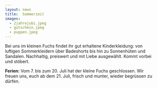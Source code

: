```yaml
---
layout: news
title:  Sommerzeit
images:
  - 2jahrejubi.jpeg
  - gutschein.jpeg
  - puppen.jpeg
---
```


Bei uns im kleinen Fuchs findet ihr gut erhaltene Kinderkleidung: 
von luftigen Sommerkleidern über Badeshorts bis hin zu Sonnenhüten und Sandalen.
Nachhaltig, preiswert und mit Liebe ausgewählt. Kommt vorbei und stöbert.

__Ferien:__
Vom 7. bis zum 20. Juli hat der kleine Fuchs geschlossen.
Wir freuen uns, euch ab dem 21. Juli, frisch und munter, wieder begrüssen zu dürfen.
